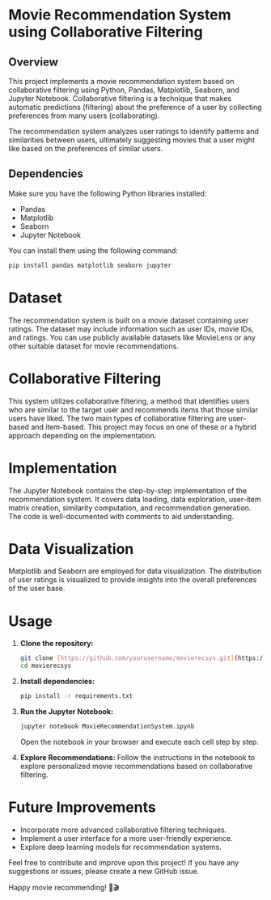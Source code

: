 # Movie Recommendation System using Collaborative Filtering

## Overview

This project implements a movie recommendation system based on collaborative filtering using Python, Pandas, Matplotlib, Seaborn, and Jupyter Notebook. Collaborative filtering is a technique that makes automatic predictions (filtering) about the preference of a user by collecting preferences from many users (collaborating).

The recommendation system analyzes user ratings to identify patterns and similarities between users, ultimately suggesting movies that a user might like based on the preferences of similar users.

## Dependencies

Make sure you have the following Python libraries installed:

- Pandas
- Matplotlib
- Seaborn
- Jupyter Notebook

You can install them using the following command:

```bash
pip install pandas matplotlib seaborn jupyter
```

# Dataset
The recommendation system is built on a movie dataset containing user ratings. The dataset may include information such as user IDs, movie IDs, and ratings. You can use publicly available datasets like MovieLens or any other suitable dataset for movie recommendations.

# Collaborative Filtering
This system utilizes collaborative filtering, a method that identifies users who are similar to the target user and recommends items that those similar users have liked. The two main types of collaborative filtering are user-based and item-based. This project may focus on one of these or a hybrid approach depending on the implementation.

# Implementation
The Jupyter Notebook contains the step-by-step implementation of the recommendation system. It covers data loading, data exploration, user-item matrix creation, similarity computation, and recommendation generation. The code is well-documented with comments to aid understanding.

# Data Visualization
Matplotlib and Seaborn are employed for data visualization. The distribution of user ratings is visualized to provide insights into the overall preferences of the user base.

# Usage
1. **Clone the repository:**
    ```bash
    git clone [https://github.com/yourusername/movierecsys.git](https://github.com/vaishnavi-nawghare/Movies-Recommendation-System)
    cd movierecsys
    ```

2. **Install dependencies:**
    ```bash
    pip install -r requirements.txt
    ```

3. **Run the Jupyter Notebook:**
    ```bash
    jupyter notebook MovieRecommendationSystem.ipynb
    ```
    Open the notebook in your browser and execute each cell step by step.

4. **Explore Recommendations:**
    Follow the instructions in the notebook to explore personalized movie recommendations based on collaborative filtering.

# Future Improvements
- Incorporate more advanced collaborative filtering techniques.
- Implement a user interface for a more user-friendly experience.
- Explore deep learning models for recommendation systems.

Feel free to contribute and improve upon this project! If you have any suggestions or issues, please create a new GitHub issue.

Happy movie recommending! 🍿🎬

